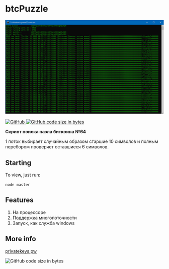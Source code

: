 # btcPuzzle

<p align="center">
    <img alt="logo" title="Logo" src="https://github.com/Exxuslee/btcPuzzle/blob/master/btcPuzzle.png">
</p>
<p>
   <a href="">
    <img alt="GitHub" src="https://img.shields.io/github/license/exxuslee/btcPuzzle">
  </a>
  <a href="">
    <img alt="GitHub code size in bytes" src="https://img.shields.io/github/languages/code-size/Exxuslee/btcPuzzle">
  </a>
</p>

**Скрипт поиска пазла биткоина №64**

1 поток выбирает случайным образом старшие 10 символов и полным перебором проверяет оставшиеся 6 символов.

## Starting
To view, just run:
```
node master
```

## Features
1. На процессоре
2. Поддержка многопоточности
3. Запуск, как служба windows

## More info
[privatekeys.pw](https://privatekeys.pw/puzzles/bitcoin-puzzle-tx)

![GitHub code size in bytes](https://img.shields.io/github/languages/code-size/Exxuslee/btcPuzzle)

